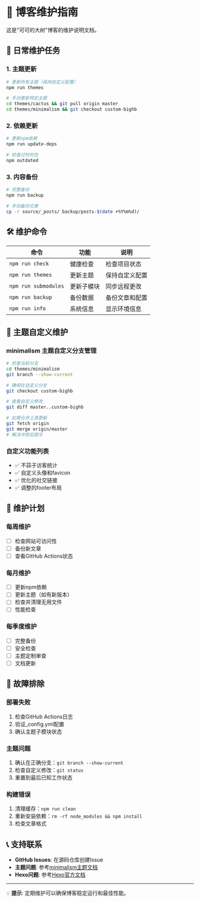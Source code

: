 # 📖 博客维护指南

这是"可可的大树"博客的维护说明文档。

## 🔄 日常维护任务

### 1. 主题更新

```bash
# 更新所有主题（保持自定义配置）
npm run themes

# 手动更新特定主题
cd themes/cactus && git pull origin master
cd themes/minimalism && git checkout custom-bighb
```

### 2. 依赖更新

```bash
# 更新npm依赖
npm run update-deps

# 检查过时的包
npm outdated
```

### 3. 内容备份

```bash
# 完整备份
npm run backup

# 手动备份文章
cp -r source/_posts/ backup/posts-$(date +%Y%m%d)/
```

## 🛠️ 维护命令

| 命令 | 功能 | 说明 |
|-----|------|------|
| `npm run check` | 健康检查 | 检查项目状态 |
| `npm run themes` | 更新主题 | 保持自定义配置 |
| `npm run submodules` | 更新子模块 | 同步远程更改 |
| `npm run backup` | 备份数据 | 备份文章和配置 |
| `npm run info` | 系统信息 | 显示环境信息 |

## 🎨 主题自定义维护

### minimalism 主题自定义分支管理

```bash
# 检查当前分支
cd themes/minimalism
git branch --show-current

# 确保在自定义分支
git checkout custom-bighb

# 查看自定义修改
git diff master..custom-bighb

# 如需合并上游更新
git fetch origin
git merge origin/master
# 解决冲突后提交
```

### 自定义功能列表

- ✅ 不蒜子访客统计
- ✅ 自定义头像和favicon
- ✅ 优化的社交链接
- ✅ 调整的footer布局

## 📅 维护计划

### 每周维护
- [ ] 检查网站可访问性
- [ ] 备份新文章
- [ ] 查看GitHub Actions状态

### 每月维护
- [ ] 更新npm依赖
- [ ] 更新主题（如有新版本）
- [ ] 检查并清理无用文件
- [ ] 性能检查

### 每季度维护
- [ ] 完整备份
- [ ] 安全检查
- [ ] 主题定制审查
- [ ] 文档更新

## 🚨 故障排除

### 部署失败
1. 检查GitHub Actions日志
2. 验证_config.yml配置
3. 确认主题子模块状态

### 主题问题
1. 确认在正确分支：`git branch --show-current`
2. 检查自定义修改：`git status`
3. 重置到最后已知工作状态

### 构建错误
1. 清理缓存：`npm run clean`
2. 重新安装依赖：`rm -rf node_modules && npm install`
3. 检查文章格式

## 📞 支持联系

- **GitHub Issues**: 在源码仓库创建Issue
- **主题问题**: 参考[minimalism主题文档](https://github.com/f-dong/hexo-theme-minimalism)
- **Hexo问题**: 参考[Hexo官方文档](https://hexo.io/docs/)

---

💡 **提示**: 定期维护可以确保博客稳定运行和最佳性能。
